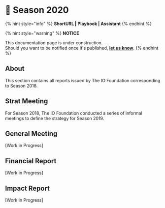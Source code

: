 # 🍃 Season 2020

{% hint style="info" %}
**ShortURL | Playbook | Assistant**
{% endhint %}



{% hint style="warning" %}
**NOTICE**

This documentation page is under construction.\
Should you want to be notified once it's published, [**let us know**](https://tiof.click/TIOFTarianUpdatesService).
{% endhint %}

## About

This section contains all reports issued by The IO Foundation corresponding to Season 2018.

## Strat Meeting

For Season 2018, The IO Foundation conducted a series of informal meetings to define the strategy for Season 2019.

## General Meeting

\[Work in Progress]

## Financial Report

\[Work in Progress]

## Impact Report

\[Work in Progress]
